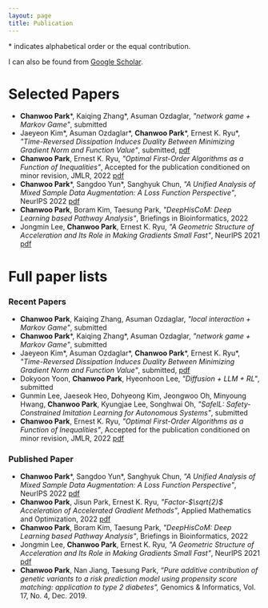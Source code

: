 ```yaml
---
layout: page
title: Publication
---
```

\* indicates alphabetical order or the equal contribution.

I can also be found from [Google Scholar](https://scholar.google.com/citations?hl=en&authuser=2&user=FDG3_JMAAAAJ).

# Selected Papers 
- **Chanwoo Park**\*, Kaiqing Zhang\*, Asuman Ozdaglar, _"network game + Markov Game"_, submitted
- Jaeyeon Kim\*, Asuman Ozdaglar\*, **Chanwoo Park**\*, Ernest K. Ryu\*, _"Time-Reversed Dissipation Induces Duality Between Minimizing Gradient Norm and Function Value"_, submitted, [pdf](https://arxiv.org/abs/2305.06628)
- **Chanwoo Park**, Ernest K. Ryu, _"Optimal First-Order Algorithms as a Function of Inequalities"_, Accepted for the publication conditioned on minor revision, JMLR, 2022 [pdf](https://arxiv.org/abs/2110.11035)
- **Chanwoo Park**\*, Sangdoo Yun\*, Sanghyuk Chun, _"A Unified Analysis of Mixed Sample Data Augmentation: A Loss Function Perspective"_, NeurIPS 2022 [pdf](https://arxiv.org/abs/2208.09913)
- **Chanwoo Park**, Boram Kim, Taesung Park, _"DeepHisCoM: Deep Learning based Pathway Analysis"_, Briefings in Bioinformatics, 2022
- Jongmin Lee, **Chanwoo Park**, Ernest K. Ryu, _"A Geometric Structure of Acceleration and Its Role in Making Gradients Small Fast"_, NeurIPS 2021 [pdf](https://arxiv.org/abs/2106.10439)


# Full paper lists
### Recent Papers
- **Chanwoo Park**, Kaiqing Zhang, Asuman Ozdaglar, _"local interaction + Markov Game"_, submitted
- **Chanwoo Park**\*, Kaiqing Zhang\*, Asuman Ozdaglar, _"network game + Markov Game"_, submitted
- Jaeyeon Kim\*, Asuman Ozdaglar\*, **Chanwoo Park**\*, Ernest K. Ryu\*, _"Time-Reversed Dissipation Induces Duality Between Minimizing Gradient Norm and Function Value"_, submitted, [pdf](https://arxiv.org/abs/2305.06628)
- Dokyoon Yoon, **Chanwoo Park**, Hyeonhoon Lee, _"Diffusion + LLM + RL"_, submitted 
- Gunmin Lee, Jaeseok Heo, Dohyeong Kim, Jeongwoo Oh, Minyoung Hwang, **Chanwoo Park**, Kyungjae Lee, Songhwai Oh, _"SafeIL: Safety-Constrained Imitation Learning for Autonomous Systems"_, submitted
- **Chanwoo Park**, Ernest K. Ryu, _"Optimal First-Order Algorithms as a Function of Inequalities"_, Accepted for the publication conditioned on minor revision, JMLR, 2022 [pdf](https://arxiv.org/abs/2110.11035)

### Published Paper
- **Chanwoo Park**\*, Sangdoo Yun\*, Sanghyuk Chun, _"A Unified Analysis of Mixed Sample Data Augmentation: A Loss Function Perspective"_, NeurIPS 2022 [pdf](https://arxiv.org/abs/2208.09913)
- **Chanwoo Park**, Jisun Park, Ernest K. Ryu, _"Factor-$\sqrt{2}$ Acceleration of Accelerated Gradient Methods"_, Applied Mathematics and Optimization, 2022 [pdf](https://arxiv.org/abs/2102.07366)
- **Chanwoo Park**, Boram Kim, Taesung Park, _"DeepHisCoM: Deep Learning based Pathway Analysis"_, Briefings in Bioinformatics, 2022
- Jongmin Lee, **Chanwoo Park**, Ernest K. Ryu, _"A Geometric Structure of Acceleration and Its Role in Making Gradients Small Fast"_, NeurIPS 2021 [pdf](https://arxiv.org/abs/2106.10439)
- **Chanwoo Park**, Nan Jiang, Taesung Park, _“Pure additive contribution of genetic variants to a risk prediction model using propensity score matching: application to type 2 diabetes",_ Genomics & Informatics, Vol. 17, No. 4, Dec. 2019. 
